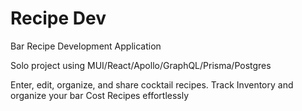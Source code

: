 # Recipe Dev
Bar Recipe Development Application

Solo project using MUI/React/Apollo/GraphQL/Prisma/Postgres

Enter, edit, organize, and share cocktail recipes.
Track Inventory and organize your bar
Cost Recipes effortlessly

